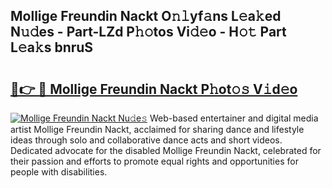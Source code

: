 ## Mollige Freundin Nackt O𝚗𝚕yf𝚊ns L𝚎a𝚔ed N𝚞𝚍es - Part-LZd P𝚑𝚘tos Vi𝚍𝚎o - H𝚘𝚝 Part L𝚎a𝚔s bnruS

# <h2><a href="http://kf0r96.oniu.top/?m=Mollige+Freundin+Nackt">🔗👉 🔴 Mollige Freundin Nackt P𝚑ot𝚘𝚜 V𝚒d𝚎o</a></h2>

[![Mollige Freundin Nackt Nu𝚍e𝚜](https://i.imgur.com/0qMVB7G.gif)](http://kf0r96.oniu.top/?m=Mollige+Freundin+Nackt)
Web-based entertainer and digital media artist Mollige Freundin Nackt, acclaimed for sharing dance and lifestyle ideas through solo and collaborative dance acts and short videos. Dedicated advocate for the disabled Mollige Freundin Nackt, celebrated for their passion and efforts to promote equal rights and opportunities for people with disabilities.  
